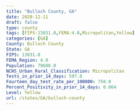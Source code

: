 ```yaml
---
title: "Bulloch County, GA"
date: 2020-12-11
draft: false
type: county
tags: [FIPS:13031.0,FEMA:4.0,Micropolitan,Yellow]
categories: [GA]
County: Bulloch County
State: GA
FIPS: 13031.0
FEMA_Region: 4.0
Population: 79608.0
NCHS_Urban_Rural_Classification: Micropolitan
Tests_in_prior_14_days: 597.0
Fourteen_day_test_rate_per_100000: 750.0
Percent_Positivity_in_prior_14_days: 0.064
Level: Yellow
url: /states/GA/bulloch-county
---
```



